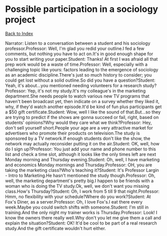 # Possible participation in a sociology project
[Back to Index](https://github.com/windows10010/tpoExtractor/blog/master/README.md)

Narrator: Listen to a conversation between a student and his sociology professor.Professor: Well, I'm glad you redid your outline.I fed a few comments, but nothing you have to act on.It's in good enough shape for you to start writing your paper.Student: Thanks! At first I was afraid all that prep work would be a waste of time.Professor: Well, especially with a challenging topic like yours: factors leading to the emergence of sociology as an academic discipline.There's just so much history to consider; you could get lost without a solid outline.So did you have a question?Student: Yeah, it's about...you mentioned needing volunteers for a research study?Professor: Yep, it's not my study.It's my colleague's in the marketing department.She needs people to watch various new TV programs that haven't been broadcast yet, then indicate on a survey whether they liked it, why, if they'd watch another episode.It'd be kind of fun plus participants get a $50 gift certificate.Student: Wow, well I like the sound of that.But...so they are trying to predict if the shows are gonna succeed or fail, right, based on students' opinions?Why would they care what we think?Professor: Hey, don't sell yourself short.People your age are a very attractive market for advertisers who promote their products on television.The study is sponsored by a TV network.If enough students don't like the show, the network may actually reconsider putting it on the air.Student: OK, well, how do I sign up?Professor: You just add your name and phone number to this list and check a time slot, although it looks like the only times left are next Monday morning and Thursday evening.Student: Oh, well, I have marketing and economics Monday mornings and Thursday.Professor: OH, you are taking the marketing class?Who's teaching it?Student: It's Professor Largin - Intro to Marketing.He hasn't mentioned the study though.Professor: Oh, well, the marketing department's pretty big.I happen to be friends with a woman who is doing the TV study.Ok, well, we don't want you missing class.How's Thursday?Student: Oh, I work from 5 till 9 that night.Professor: Hmm, no flexibility with your schedule?Where do you work?Student: At Fox's Diner, as a server.Professor: Oh, I love Fox's.I eat there every week.Maybe you could switch shifts with someone.Student: I'm still in training.And the only night my trainer works is Thursday.Professor: Look! I know the owners there really well.Why don't you let me give them a call and explain the situation?Student: OK! It'd be cool to be part of a real research study.And the gift certificate wouldn't hurt either.
 